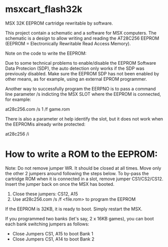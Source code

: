 msxcart_flash32k
================
MSX 32K EEPROM cartridge rewritable by software. 

This project contain a schematic and a software for MSX computers.
The schematic is a design to allow writing and reading the AT28C256 EEPROM
(EEPROM = Electronically Rewritable Read Access Memory).

Note on the code to write the EEPROM:

Due to some technical problems to enable/disable the EEPROM Software Data 
Protecion (SDP), the auto detection only works if the SDP was previously disabled.
Make sure the EEPROM SDP has not been enabled by other means, as for example,
using an external EPROM programmer.

Another way to successfully program the EERPNO is to pass a command line parameter /s indicting the MSX SLOT where the EEPROM is connected, for example:

at28c256.com /s 1 /f game.rom

There is also a parameter ot help identify the slot, but it does not work when the EEPROMis already write protected:

at28c256 /i

How to write a ROM to the EEPROM:
=================================

Note: Do not remove jumper WR. It should be closed at all times. Move only the other 2 jumpers around following the steps below.
To by-pass the cartridge ROM when it is connected in a slot, remove jumper CS1/CS2/CS12. Insert the jumper back on once the MSX has booted.

1. Close these jumpers: CS12, A15
2. Use at28c256.com /s <slot> /f <file.rom> to program the EEPROM

If the EEPROM is 32KB, it is ready to boot. Simply restart the MSX.

If you programmed two banks (let's say, 2 x 16KB games), you can boot each bank switching jumpers as follows:

- Close Jumpers CS1, A15 to boot Bank 1
- Close Jumpers CS1, A14 to boot Bank 2


